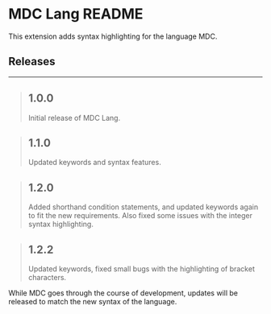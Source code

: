 # MDC Lang README

This extension adds syntax highlighting for the language MDC.

## Releases
-----------

> ## 1.0.0
> Initial release of MDC Lang.

> ## 1.1.0
> Updated keywords and syntax features.

> ## 1.2.0
> Added shorthand condition statements, and updated keywords again to fit the new requirements.
> Also fixed some issues with the integer syntax highlighting.

> ## 1.2.2
> Updated keywords, fixed small bugs with the highlighting of bracket characters.

While MDC goes through the course of development, updates will be released to match the new syntax of the language.
